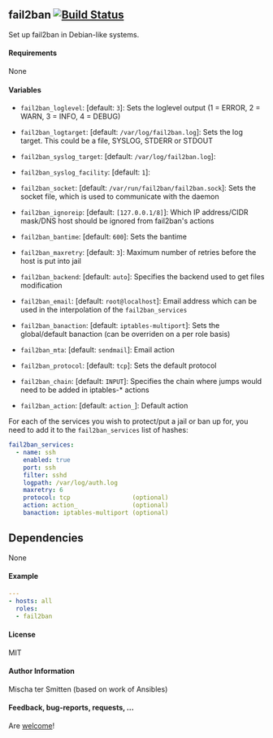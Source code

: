 ## fail2ban [![Build Status](https://travis-ci.org/Oefenweb/ansible-fail2ban.svg?branch=master)](https://travis-ci.org/Oefenweb/ansible-fail2ban)

Set up fail2ban in Debian-like systems.

#### Requirements

None

#### Variables

- `fail2ban_loglevel`: [default: `3`]: Sets the loglevel output (1 = ERROR, 2 = WARN, 3 = INFO, 4 = DEBUG)
- `fail2ban_logtarget`: [default: `/var/log/fail2ban.log`]: Sets the log target. This could be a file, SYSLOG, STDERR or STDOUT
- `fail2ban_syslog_target`: [default: `/var/log/fail2ban.log`]:
- `fail2ban_syslog_facility`: [default: `1`]:
- `fail2ban_socket`: [default: `/var/run/fail2ban/fail2ban.sock`]: Sets the socket file, which is used to communicate with the daemon

- `fail2ban_ignoreip`: [default: `[127.0.0.1/8]`]: Which IP address/CIDR mask/DNS host should be ignored from fail2ban's actions
- `fail2ban_bantime`: [default: `600`]: Sets the bantime
- `fail2ban_maxretry`: [default: `3`]: Maximum number of retries before the host is put into jail
- `fail2ban_backend`: [default: `auto`]: Specifies the backend used to get files modification
- `fail2ban_email`: [default: `root@localhost`]: Email address which can be used in the interpolation of the `fail2ban_services`
- `fail2ban_banaction`: [default: `iptables-multiport`]: Sets the global/default banaction (can be overriden on a per role basis)
- `fail2ban_mta`: [default: `sendmail`]: Email action
- `fail2ban_protocol`: [default: `tcp`]: Sets the default protocol
- `fail2ban_chain`: [default: `INPUT`]: Specifies the chain where jumps would need to be added in iptables-* actions
- `fail2ban_action`: [default: `action_`]: Default action

For each of the services you wish to protect/put a jail or ban up for, you need to add it to the `fail2ban_services` list of hashes:

```yaml
fail2ban_services:
  - name: ssh
    enabled: true
    port: ssh
    filter: sshd
    logpath: /var/log/auth.log
    maxretry: 6
    protocol: tcp                 (optional)
    action: action_               (optional)
    banaction: iptables-multiport (optional)
```

## Dependencies

None

#### Example

```yaml
---
- hosts: all
  roles:
  - fail2ban
```

#### License

MIT

#### Author Information

Mischa ter Smitten (based on work of Ansibles)

#### Feedback, bug-reports, requests, ...

Are [welcome](https://github.com/Oefenweb/ansible-fail2ban/issues)!

